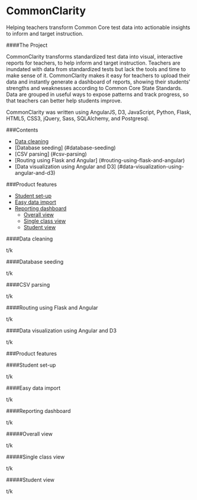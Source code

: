 CommonClarity
=============

Helping teachers transform Common Core test data into actionable insights to inform and target instruction.

####The Project

CommonClarity transforms standardized test data into visual, interactive reports for teachers, to help inform and target instruction. Teachers are inundated with data from standardized tests but lack the tools and time to make sense of it. CommonClarity makes it easy for teachers to upload their data and instantly generate a dashboard of reports, showing their students' strengths and weaknesses according to Common Core State Standards. Data are grouped in useful ways to expose patterns and track progress, so that teachers can better help students improve.

CommonClarity was written using AngularJS, D3, JavaScript, Python, Flask, HTML5, CSS3, jQuery, Sass, SQLAlchemy, and Postgresql.

###Contents
- [Data cleaning](#data-cleaning)
- [Database seeding] (#database-seeding)
- [CSV parsing] (#csv-parsing)
- [Routing using Flask and Angular] (#routing-using-flask-and-angular)
- [Data visualization using Angular and D3] (#data-visualization-using-angular-and-d3)
  
###Product features
- [Student set-up](#student-set-up)
- [Easy data import](#easy-data-import)
- [Reporting dashboard](#reporting-dashboard)
  - [Overall view](#overall-view)
  - [Single class view](#single-class-view)
  - [Student view](#student-view)
  
####Data cleaning

t/k

####Database seeding

t/k

####CSV parsing

t/k

####Routing using Flask and Angular

t/k

####Data visualization using Angular and D3

t/k

###Product features

####Student set-up

t/k

####Easy data import

t/k

####Reporting dashboard

t/k

#####Overall view

t/k

#####Single class view

t/k

#####Student view

t/k
